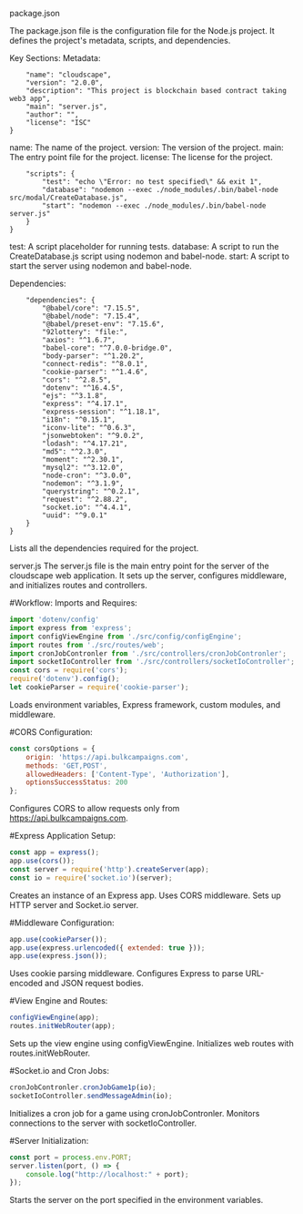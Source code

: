 package.json

The package.json file is the configuration file for the Node.js project. It defines the project's metadata, scripts, and dependencies.

Key Sections:
Metadata:
```{
    "name": "cloudscape",
    "version": "2.0.0",
    "description": "This project is blockchain based contract taking web3 app",
    "main": "server.js",
    "author": "",
    "license": "ISC"
}
```

name: The name of the project.
version: The version of the project.
main: The entry point file for the project.
license: The license for the project.

```{
    "scripts": {
        "test": "echo \"Error: no test specified\" && exit 1",
        "database": "nodemon --exec ./node_modules/.bin/babel-node src/modal/CreateDatabase.js",
        "start": "nodemon --exec ./node_modules/.bin/babel-node server.js"
    }
}
```

test: A script placeholder for running tests.
database: A script to run the CreateDatabase.js script using nodemon and babel-node.
start: A script to start the server using nodemon and babel-node.

Dependencies:
```{
    "dependencies": {
        "@babel/core": "7.15.5",
        "@babel/node": "7.15.4",
        "@babel/preset-env": "7.15.6",
        "92lottery": "file:",
        "axios": "^1.6.7",
        "babel-core": "^7.0.0-bridge.0",
        "body-parser": "^1.20.2",
        "connect-redis": "^8.0.1",
        "cookie-parser": "^1.4.6",
        "cors": "^2.8.5",
        "dotenv": "^16.4.5",
        "ejs": "^3.1.8",
        "express": "^4.17.1",
        "express-session": "^1.18.1",
        "i18n": "^0.15.1",
        "iconv-lite": "^0.6.3",
        "jsonwebtoken": "^9.0.2",
        "lodash": "^4.17.21",
        "md5": "^2.3.0",
        "moment": "^2.30.1",
        "mysql2": "^3.12.0",
        "node-cron": "^3.0.0",
        "nodemon": "^3.1.9",
        "querystring": "^0.2.1",
        "request": "^2.88.2",
        "socket.io": "^4.4.1",
        "uuid": "^9.0.1"
    }
}
```
Lists all the dependencies required for the project.

server.js
The server.js file is the main entry point for the server of the cloudscape web application. It sets up the server, configures middleware, and initializes routes and controllers.

#Workflow:
Imports and Requires:
```js
import 'dotenv/config'
import express from 'express';
import configViewEngine from './src/config/configEngine';
import routes from './src/routes/web';
import cronJobContronler from './src/controllers/cronJobContronler';
import socketIoController from './src/controllers/socketIoController';
const cors = require('cors');
require('dotenv').config();
let cookieParser = require('cookie-parser');
```
Loads environment variables, Express framework, custom modules, and middleware.

#CORS Configuration:
```js
const corsOptions = {
    origin: 'https://api.bulkcampaigns.com',
    methods: 'GET,POST',
    allowedHeaders: ['Content-Type', 'Authorization'],
    optionsSuccessStatus: 200
};
```
Configures CORS to allow requests only from https://api.bulkcampaigns.com.

#Express Application Setup:

```js
const app = express();
app.use(cors());
const server = require('http').createServer(app);
const io = require('socket.io')(server);
```
Creates an instance of an Express app.
Uses CORS middleware.
Sets up HTTP server and Socket.io server.

#Middleware Configuration:

```js
app.use(cookieParser());
app.use(express.urlencoded({ extended: true }));
app.use(express.json());
```

Uses cookie parsing middleware.
Configures Express to parse URL-encoded and JSON request bodies.

#View Engine and Routes:

```js
configViewEngine(app);
routes.initWebRouter(app);
```
Sets up the view engine using configViewEngine.
Initializes web routes with routes.initWebRouter.

#Socket.io and Cron Jobs:

```js
cronJobContronler.cronJobGame1p(io);
socketIoController.sendMessageAdmin(io);
```
Initializes a cron job for a game using cronJobContronler.
Monitors connections to the server with socketIoController.

#Server Initialization:
```js
const port = process.env.PORT;
server.listen(port, () => {
    console.log("http://localhost:" + port);
});
```
Starts the server on the port specified in the environment variables.
